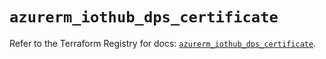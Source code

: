 # `azurerm_iothub_dps_certificate`

Refer to the Terraform Registry for docs: [`azurerm_iothub_dps_certificate`](https://registry.terraform.io/providers/hashicorp/azurerm/3.92.0/docs/resources/iothub_dps_certificate).
